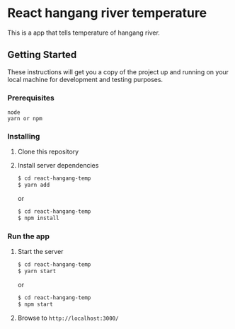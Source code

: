 # React hangang river temperature

This is a app that tells temperature of hangang river.

## Getting Started

These instructions will get you a copy of the project up and running on your local machine for development and testing purposes.

### Prerequisites

```
node
yarn or npm
```

### Installing

1. Clone this repository

2. Install server dependencies
    ```bash
    $ cd react-hangang-temp
    $ yarn add
    ```
    or
    ```bash
    $ cd react-hangang-temp
    $ npm install
    ```

### Run the app

1. Start the server
    ```bash
    $ cd react-hangang-temp
    $ yarn start
    ```
    or
    ```bash
    $ cd react-hangang-temp
    $ npm start
    ```
2. Browse to `http://localhost:3000/`
